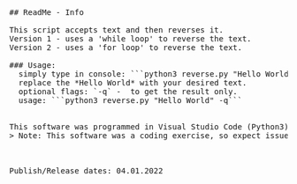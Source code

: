 <pre>
## ReadMe - Info

This script accepts text and then reverses it.  
Version 1 - uses a 'while loop' to reverse the text.  
Version 2 - uses a 'for loop' to reverse the text.  

### Usage:
  simply type in console: ```python3 reverse.py "Hello World"```
  replace the *Hello World* with your desired text.
  optional flags: `-q` -  to get the result only.
  usage: ```python3 reverse.py "Hello World" -q```


This software was programmed in Visual Studio Code (Python3).
> Note: This software was a coding exercise, so expect issues with it.



Publish/Release dates: 04.01.2022
</pre>
